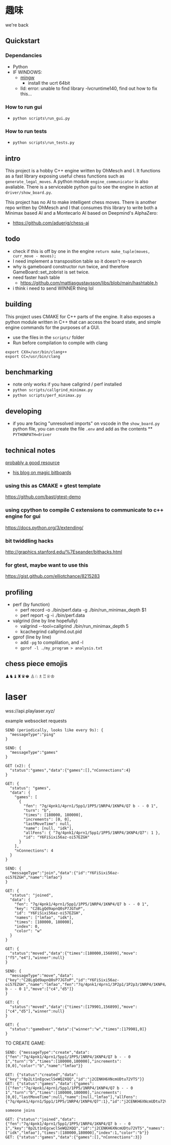 # 趣味
we're back

## Quickstart
### Dependancies
* Python
* IF WINDOWS: 
  * [mingw](https://github.com/niXman/mingw-builds-binaries)
    * install the ucrt 64bit
  * lld: error: unable to find library -lvcruntime140, find out how to fix this...

### How to run gui
* `python scripts\run_gui.py`

### How to run tests
* `python scripts\run_tests.py`


## intro
This project is a hobby C++ engine written by OhMesch and I. It functions as a fast library exposing useful chess functions such as `generate_legal_moves`. A python module `engine_communicator` is also avaliable. There is a serviceable python gui to see the engine in action at `driver/show_board.py`.

This project has no AI to make intelligent chess moves. There is another repo written by OhMesch and I that consumes this library to write both a Minimax based AI and a Montecarlo AI based on Deepmind's AlphaZero:
* https://github.com/aduerig/chess-ai

## todo
* check if this is off by one in the engine `return make_tuple(moves, curr_move - moves);`
* I need implement a transposition table so it doesn't re-search
* why is gameboard constructor run twice, and therefore GameBoard::set_zobrist is set twice.
* need faster hash table
  * https://github.com/mattiasgustavsson/libs/blob/main/hashtable.h
* i think i need to send WINNER thing lol

## building
This project uses CMAKE for C++ parts of the engine. It also exposes a python module written in C++ that can access the board state, and simple engine commands for the purposes of a GUI.

* use the files in the `scripts/` folder
* Run before compilation to compile with clang
```
export CXX=/usr/bin/clang++
export CC=/usr/bin/clang
```

## benchmarking
* note only works if you have callgrind / perf installed
* `python scripts/callgrind_minimax.py`
* `python scripts/perf_minimax.py`

## developing
* if you are facing "unresolved imports" on vscode in the `show_board.py` python file, you can create the file `.env` and add as the contents
** `PYTHONPATH=driver`

## technical notes
[probably a good resource](https://github.com/GunshipPenguin/shallow-blue)
  * [his blog on magic bitboards](https://rhysre.net/fast-chess-move-generation-with-magic-bitboards.html)

### using this as CMAKE + gtest template
https://github.com/bast/gtest-demo

### using cpython to compile C extensions to communicate to c++ engine for gui
https://docs.python.org/3/extending/

### bit twiddling hacks
http://graphics.stanford.edu/%7Eseander/bithacks.html

### for gtest, maybe want to use this
https://gist.github.com/elliotchance/8215283


## profiling
* perf (by function)
  * perf record -o ./bin/perf.data -g ./bin/run_minimax_depth $1
  * perf report -g  -i ./bin/perf.data
* valgrind (line by line hopefully)
  * valgrind --tool=callgrind ./bin/run_minimax_depth 5
  * kcachegrind callgrind.out.pid
* gprof (line by line)
  * add `-pg` to complilation, and -l
  * `gprof -l ./my_program > analysis.txt`



## chess piece emojis
♟♞♝♜♛♚
♙♘♗♖♕♔


# laser

wss://api.playlaser.xyz/

example websocket requests
```
SEND (periodically, looks like every 9s): {
  "messageType":"ping"
}

SEND: {
  "messageType":"games"
}

GET (x2): {
  "status":"games","data":{"games":[],"nConnections":4}
}

GET: {
  "status": "games",
  "data": {
    "games": [
      {
        "fen": "7q/4pnk1/4prn1/5pp1/1PP5/1NRP4/1KNP4/Q7 b - - 0 1",
        "turn": "b",
        "times": [180000, 180000],
        "increments": [0, 0],
        "lastMoveTime": null,
        "name": [null, "idk"],
        "allFens": { "7q/4pnk1/4prn1/5pp1/1PP5/1NRP4/1KNP4/Q7": 1 },
        "id": "Y6FiSixi56az-oi57EZGH"
      }
    ],
    "nConnections": 4
  }
}

SEND: {
  "messageType":"join","data":{"id":"Y6FiSixi56az-oi57EZGH","name":"lmfao"}
}

GET: {
  "status": "joined",
  "data": {
    "fen": "7q/4pnk1/4prn1/5pp1/1PP5/1NRP4/1KNP4/Q7 b - - 0 1",
    "key": "C28LgQd9apnQ0sP7JGToP",
    "id": "Y6FiSixi56az-oi57EZGH",
    "names": ["lmfao", "idk"],
    "times": [180000, 180000],
    "index": 0,
    "color": "w"
  }
}

GET: {
  "status":"moved","data":{"times":[180000,156899],"move":["f5","e4"],"winner":null}
}

SEND: {
  "messageType":"move","data":{"key":"C28LgQd9apnQ0sP7JGToP","id":"Y6FiSixi56az-oi57EZGH","name":"lmfao","fen":"7q/4pnk1/4prn1/3P2p1/1P2p3/1NRP4/1KNP4/Q7 b - - 0 1","move":["c4","d5"]}
}

GET: {
  "status":"moved","data":{"times":[179901,156899],"move":["c4","d5"],"winner":null}
}

GET: {
  "status":"gameOver","data":{"winner":"w","times":[179901,0]}
}
```


TO CREATE GAME:

```
SEND: {"messageType":"create","data":{"fen":"7q/4pnk1/4prn1/5pp1/1PP5/1NRP4/1KNP4/Q7 b - - 0 1","turn":"b","times":[180000,180000],"increments":[0,0],"color":"b","name":"lmfao"}}

GET: {"status":"created","data":{"key":"8p2Lt1nEgcwclSeWQ2XQQ","id":"j2CENKH6XNcmUDtu72VTS"}}
GET: {"status":"games","data":{"games":[{"fen":"7q/4pnk1/4prn1/5pp1/1PP5/1NRP4/1KNP4/Q7 b - - 0 1","turn":"b","times":[180000,180000],"increments":[0,0],"lastMoveTime":null,"name":[null,"lmfao"],"allFens":{"7q/4pnk1/4prn1/5pp1/1PP5/1NRP4/1KNP4/Q7":1},"id":"j2CENKH6XNcmUDtu72VTS"}],"nConnections":3}}

someone joins

GET: {"status":"joined","data":{"fen":"7q/4pnk1/4prn1/5pp1/1PP5/1NRP4/1KNP4/Q7 b - - 0 1","key":"8p2Lt1nEgcwclSeWQ2XQQ","id":"j2CENKH6XNcmUDtu72VTS","names":["idk","lmfao"],"times":[180000,180000],"index":1,"color":"b"}}
GET: {"status":"games","data":{"games":[],"nConnections":3}}
```